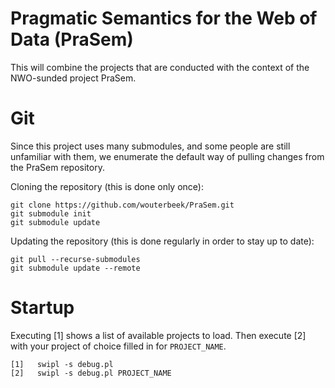 # Pragmatic Semantics for the Web of Data (PraSem)

This will combine the projects that are conducted with the context of
the NWO-sunded project PraSem.

# Git

Since this project uses many submodules,
and some people are still unfamiliar with them,
we enumerate the default way of pulling changes from the PraSem repository.

Cloning the repository (this is done only once):
~~~{.sh}
git clone https://github.com/wouterbeek/PraSem.git
git submodule init
git submodule update
~~~

Updating the repository (this is done regularly in order to stay up to date):
~~~{.sh}
git pull --recurse-submodules
git submodule update --remote
~~~

# Startup

Executing [1] shows a list of available projects to load.
Then execute [2] with your project of choice filled in for `PROJECT_NAME`.

~~~{.sh}
[1]   swipl -s debug.pl
[2]   swipl -s debug.pl PROJECT_NAME
~~~

